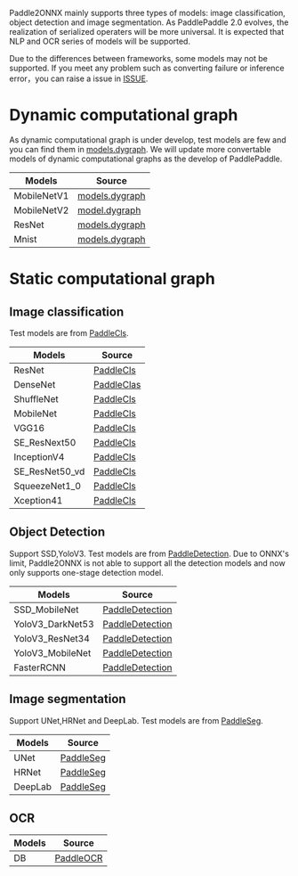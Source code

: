 Paddle2ONNX mainly supports three types of models: image classification, object detection and image segmentation.
As PaddlePaddle 2.0 evolves, the realization of serialized operaters will be more universal. It is expected that NLP and OCR series of models will be supported.

Due to the differences between frameworks, some models may not be supported. If you meet any problem such as converting failure or inference error，you can raise a issue in [ISSUE](https://github.com/PaddlePaddle/paddle-onnx/issues/new).

# Dynamic computational graph

As dynamic computational graph is under develop, test models are few and you can find them in [models.dygraph](https://github.com/PaddlePaddle/models/tree/release/1.8/dygraph). We will update more convertable models of dynamic computational graphs as the develop of PaddlePaddle.

|Models | Source |  
|---|---|
| MobileNetV1| [models.dygraph](https://github.com/PaddlePaddle/models/blob/f80b766295e4c686d3d6d00858656d8239cea87f/dygraph/mobilenet/mobilenet_v1.py#L106)|
| MobileNetV2| [model.dygraph](https://github.com/PaddlePaddle/models/blob/f80b766295e4c686d3d6d00858656d8239cea87f/dygraph/mobilenet/mobilenet_v2.py#L153)|
| ResNet| [models.dygraph](https://github.com/PaddlePaddle/models/blob/release/1.8/dygraph/resnet/train.py#L170)|
| Mnist|[models.dygraph](https://github.com/PaddlePaddle/models/blob/f80b766295e4c686d3d6d00858656d8239cea87f/dygraph/mnist/train.py#L89)|

# Static computational graph
## Image classification
Test models are from [PaddleCls](https://github.com/PaddlePaddle/PaddleClas).

| Models | Source |
|-------|--------|
| ResNet | [PaddleCls](https://github.com/PaddlePaddle/PaddleClas/blob/master/ppcls/modeling/architectures/resnet.py) |
| DenseNet | [PaddleClas](https://github.com/PaddlePaddle/PaddleClas/blob/master/ppcls/modeling/architectures/densenet.py) |
| ShuffleNet | [PaddleCls](https://github.com/PaddlePaddle/PaddleClas/blob/master/ppcls/modeling/architectures/shufflenet_v2.py) |
| MobileNet| [PaddleCls](https://github.com/PaddlePaddle/PaddleClas/blob/master/ppcls/modeling/architectures/mobilenet_v3.py) |
| VGG16| [PaddleCls](https://github.com/PaddlePaddle/PaddleClas/blob/master/ppcls/modeling/architectures/vgg.py) |
| SE_ResNext50| [PaddleCls](https://github.com/PaddlePaddle/PaddleClas/blob/master/ppcls/modeling/architectures/se_resnext.py) |
| InceptionV4| [PaddleCls](https://github.com/PaddlePaddle/PaddleClas/blob/master/ppcls/modeling/architectures/inception_v4.py) |
| SE_ResNet50_vd| [PaddleCls](https://github.com/PaddlePaddle/PaddleClas/blob/master/ppcls/modeling/architectures/se_resnext_vd.py) |
| SqueezeNet1_0| [PaddleCls](https://github.com/PaddlePaddle/PaddleClas/blob/master/ppcls/modeling/architectures/squeezenet.py) |
| Xception41| [PaddleCls](https://github.com/PaddlePaddle/PaddleClas/blob/master/ppcls/modeling/architectures/xception.py) |

## Object Detection
Support SSD,YoloV3. Test models are from [PaddleDetection](https://github.com/PaddlePaddle/Paddledetection).
Due to ONNX's limit, Paddle2ONNX is not able to support all the detection models and now  only supports one-stage detection model.

| Models | Source |
|-------|--------|
|SSD_MobileNet|[PaddleDetection](https://github.com/PaddlePaddle/PaddleDetection/blob/release/0.4/docs/MODEL_ZOO_cn.md#ssd) |
|YoloV3_DarkNet53|[PaddleDetection](https://github.com/PaddlePaddle/PaddleDetection/blob/release/0.4/docs/MODEL_ZOO_cn.md#yolo-v3-%E5%9F%BA%E4%BA%8Epasacl-voc%E6%95%B0%E6%8D%AE%E9%9B%86) |
|YoloV3_ResNet34|[PaddleDetection](https://github.com/PaddlePaddle/PaddleDetection/blob/release/0.4/docs/MODEL_ZOO_cn.md#yolo-v3-%E5%9F%BA%E4%BA%8Epasacl-voc%E6%95%B0%E6%8D%AE%E9%9B%86) |
|YoloV3_MobileNet|[PaddleDetection](https://github.com/PaddlePaddle/PaddleDetection/blob/release/0.4/docs/MODEL_ZOO_cn.md#yolo-v3-%E5%9F%BA%E4%BA%8Epasacl-voc%E6%95%B0%E6%8D%AE%E9%9B%86) |
|FasterRCNN|[PaddleDetection](https://github.com/PaddlePaddle/PaddleDetection/blob/release/0.4/docs/MODEL_ZOO_cn.md#faster--mask-r-cnn) |

## Image segmentation
Support UNet,HRNet and DeepLab. Test models are from [PaddleSeg](https://github.com/PaddlePaddle/PaddleSeg).

| Models | Source |
|-------|--------|
|UNet|[PaddleSeg](https://github.com/PaddlePaddle/PaddleSeg/blob/release/v0.7.0/tutorial/finetune_unet.md) |
|HRNet|[PaddleSeg](https://github.com/PaddlePaddle/PaddleSeg/blob/release/v0.7.0/tutorial/finetune_hrnet.md) |
|DeepLab|[PaddleSeg](https://github.com/PaddlePaddle/PaddleSeg/blob/release/v0.7.0/tutorial/finetune_deeplabv3plus.md) |

## OCR

| Models | Source |
|-------|--------|
|DB|[PaddleOCR](https://github.com/PaddlePaddle/PaddleOCR/blob/develop/doc/doc_en/algorithm_overview_en.md#1-text-detection-algorithm) |
